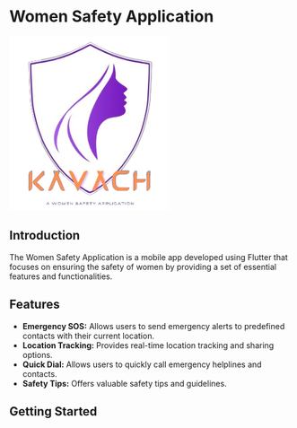 # Women Safety Application

![App Logo](assets/logo.png)

## Introduction

The Women Safety Application is a mobile app developed using Flutter that focuses on ensuring the safety of women by providing a set of essential features and functionalities.

## Features

- **Emergency SOS:** Allows users to send emergency alerts to predefined contacts with their current location.
- **Location Tracking:** Provides real-time location tracking and sharing options.
- **Quick Dial:** Allows users to quickly call emergency helplines and contacts.
- **Safety Tips:** Offers valuable safety tips and guidelines.

## Getting Started
